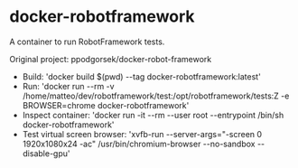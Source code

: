 # docker-robotframework
A container to run RobotFramework tests.

Original project: ppodgorsek/docker-robot-framework

- Build: 'docker build $(pwd) --tag docker-robotframework:latest'
- Run: 'docker run --rm -v /home/matteo/dev/robotframework/test:/opt/robotframework/tests:Z -e BROWSER=chrome docker-robotframework'
- Inspect container: 'docker run -it --rm --user root --entrypoint /bin/sh docker-robotframework'
- Test virtual screen browser: 'xvfb-run --server-args="-screen 0 1920x1080x24 -ac" /usr/bin/chromium-browser --no-sandbox --disable-gpu'
